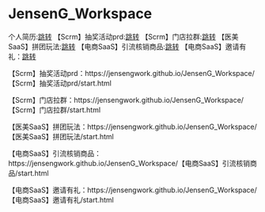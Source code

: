 # JensenG_Workspace
个人简历:<a href="https://jensengwork.github.io/JensenG_Workspace/个人简历/个人简历.html">跳转</a>
【Scrm】抽奖活动prd:<a href="https://jensengwork.github.io/JensenG_Workspace/【Scrm】抽奖活动prd/start.html">跳转</a>
【Scrm】门店拉群:<a href="https://jensengwork.github.io/JensenG_Workspace/【Scrm】门店拉群/start.html">跳转</a>
【医美SaaS】拼团玩法:<a href="https://jensengwork.github.io/JensenG_Workspace/【医美SaaS】拼团玩法/start.html">跳转</a>
【电商SaaS】引流核销商品:<a href="https://jensengwork.github.io/JensenG_Workspace/【电商SaaS】引流核销商品/start.html">跳转</a>
【电商SaaS】邀请有礼：<a href="https://jensengwork.github.io/JensenG_Workspace/【电商SaaS】邀请有礼/start.html">跳转</a>
 
<p> 【Scrm】抽奖活动prd：https://jensengwork.github.io/JensenG_Workspace/【Scrm】抽奖活动prd/start.html </p> 
<p> 【Scrm】门店拉群：https://jensengwork.github.io/JensenG_Workspace/【Scrm】门店拉群/start.html </p> 
<p> 【医美SaaS】拼团玩法：https://jensengwork.github.io/JensenG_Workspace/【医美SaaS】拼团玩法/start.html </p> 
<p> 【电商SaaS】引流核销商品：https://jensengwork.github.io/JensenG_Workspace/【电商SaaS】引流核销商品/start.html </p> 
<p> 【电商SaaS】邀请有礼：https://jensengwork.github.io/JensenG_Workspace/【电商SaaS】邀请有礼/start.html </p> 

